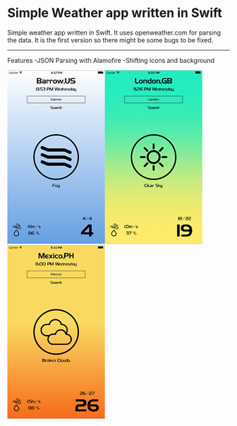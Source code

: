 Simple Weather app written in Swift
============
Simple weather app written in Swift. It uses openweather.com for parsing the data.
It is the first version so there might be some bugs to be fixed.

---
Features
-JSON Parsing with Alamofire
-Shifting icons and background

![Screen Varian1](https://github.com/changer6360/weather-app-swift/blob/master/images/cold.png)![Screen Variant 2](https://github.com/changer6360/weather-app-swift/blob/master/images/normal.png)![Screen Variant 3](https://github.com/changer6360/weather-app-swift/blob/master/images/warm.png)
